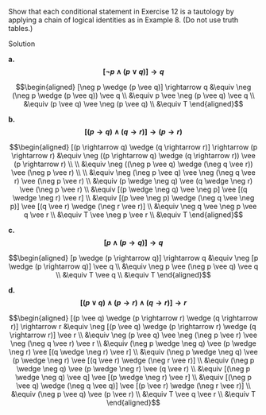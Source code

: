 Show that each conditional statement in Exercise 12 is a tautology by applying a chain of logical identities as in Example 8. (Do not use truth tables.) 

Solution

**a. $$[\neg p \wedge (p \vee q)] \rightarrow q$$**

$$\begin{aligned}
[\neg p \wedge (p \vee q)] \rightarrow q 
&\equiv \neg (\neg p \wedge (p \vee q)) \vee q \\
&\equiv p \vee \neg (p \vee q) \vee q \\
&\equiv (p \vee q) \vee \neg (p \vee q) \\
&\equiv T \end{aligned}$$

**b. $$[(p \rightarrow q) \wedge (q \rightarrow r)] \rightarrow (p \rightarrow r)$$**

$$\begin{aligned}
[(p \rightarrow q) \wedge (q \rightarrow r)] \rightarrow (p \rightarrow r) 
&\equiv \neg ((p \rightarrow q) \wedge (q \rightarrow r)) \vee (p \rightarrow r) \\ 
\\
&\equiv \neg ((\neg p \vee q) \wedge (\neg q \vee r)) \vee (\neg p \vee r) \\
\\
&\equiv \neg (\neg p \vee q) \vee \neg (\neg q \vee r) \vee (\neg p \vee r) \\
&\equiv (p \wedge \neg q) \vee (q \wedge \neg r) \vee (\neg p \vee r) \\
&\equiv [(p \wedge \neg q) \vee \neg p] \vee [(q \wedge \neg r) \vee r] \\
&\equiv [(p \vee \neg p) \wedge (\neg q \vee \neg p)] \vee [(q \vee r) \wedge (\neg r \vee r)] \\
&\equiv \neg q \vee \neg p \vee q \vee r \\
&\equiv T \vee \neg p \vee r \\
&\equiv T \end{aligned}$$

**c. $$[p \wedge (p \rightarrow q)] \rightarrow q$$**

$$\begin{aligned}
[p \wedge (p \rightarrow q)] \rightarrow q 
&\equiv \neg [p \wedge (p \rightarrow q)] \vee q \\
&\equiv \neg p \vee (\neg p \vee q) \vee q \\
&\equiv T \vee q \\
&\equiv T \end{aligned}$$

**d. $$[(p \vee q) \wedge (p \rightarrow r) \wedge (q \rightarrow r)] \rightarrow r$$**

$$\begin{aligned}
[(p \vee q) \wedge (p \rightarrow r) \wedge (q \rightarrow r)] \rightarrow r 
&\equiv \neg [(p \vee q) \wedge (p \rightarrow r) \wedge (q \rightarrow r)] \vee r \\
&\equiv \neg (p \vee q) \vee \neg (\neg p \vee r) \vee \neg (\neg q \vee r) \vee r \\
&\equiv (\neg p \wedge \neg q) \vee (p \wedge \neg r) \vee [(q \wedge \neg r) \vee r] \\
&\equiv (\neg p \wedge \neg q) \vee (p \wedge \neg r) \vee [(q \vee r) \wedge (\neg r \vee r)] \\
&\equiv (\neg p \wedge \neg q) \vee (p \wedge \neg r) \vee (q \vee r) \\
&\equiv [(\neg p \wedge \neg q) \vee q] \vee [(p \wedge \neg r) \vee r] \\
&\equiv [(\neg p \vee q) \wedge (\neg q \vee q)] \vee [(p \vee r) \wedge (\neg r \vee r)] \\
&\equiv (\neg p \vee q) \vee (p \vee r) \\
&\equiv T \vee q \vee r \\
&\equiv T \end{aligned}$$